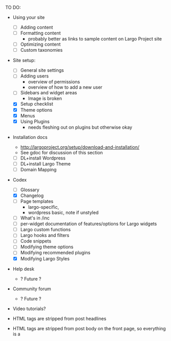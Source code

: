 TO DO:

- Using your site
	- [ ] Adding content
	- [ ] Formatting content
		- probably better as links to sample content on Largo Project site
	- [ ] Optimizing content
	- [ ] Custom taxonomies
- Site setup:
	- [ ] General site settings
	- [ ] Adding users
		- overview of permissions
		- overview of how to add a new user
	- [ ] Sidebars and widget areas
		- Image is broken
	- [x] Setup checklist
	- [x] Theme options
	- [x] Menus
	- [x] Using Plugins
		- needs fleshing out on plugins but otherwise okay
- Installation docs
	- http://largoproject.org/setup/download-and-installation/
	- See gdoc for discussion of this section
	- [ ] DL+install Wordpress
	- [ ] DL+install Largo Theme
	- [ ] Domain Mapping
- Codex 
	- [ ] Glossary
	- [x] Changelog
	- [ ] Page templates 
		- largo-specific, 
		- wordpress basic, note if unstyled
	- [ ] What's in /inc
	- [ ] per-widget documentation of features/options for Largo widgets
	- [ ] Largo custom functions
	- [ ] Largo hooks and filters
	- [ ] Code snippets
	- [ ] Modifying theme options
	- [ ] Modifying recommended plugins
	- [x] Modifying Largo Styles
- Help desk 
	- ? Future ?
- Community forum 
	- ? Future ?
	

- Video tutorials? 


- HTML tags are stripped from post headlines
- HTML tags are stripped from post body on the front page, so everything is a <p>
